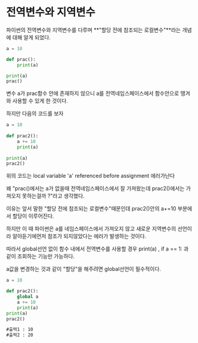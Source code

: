 #  전역변수와 지역변수

파이썬의 전역변수와 지역변수를 다루며 **"할당 전에 참조되는 로컬변수"**라는 개념에 대해 알게 되었다.

```python
a = 10

def prac():
    print(a)

print(a)
prac()
```

변수 a가 prac함수 안에 존재하지 않으니
a를 전역네임스페이스에서 함수안으로 땡겨와 사용할 수 있게 한 것이다.

하지만 다음의 코드를 보자

```python
a = 10
    
def prac2():
    a += 10
    print(a)
        
print(a)
prac2()
```

위의 코드는 local variable 'a' referenced before assignment 에러가난다

왜 "prac()에서는 a가 없을때 전역네임스페이스에서 잘 가져왔는데 prac2()에서는 가져오지 못하는걸까 ?"라고 생각했다.

이유는 앞서 말한 "할당 전에 참조되는 로컬변수"때문인데 prac2()안의 a+=10 부분에서 할당이 이루어진다.

하지만 이 때 파이썬은 a를 네임스페이스에서 가져오지 않고 새로운 지역변수의 선언이라 알아듣기에먼저 참조가 되지않았다는 에러가 발생하는 것이다.

따라서 global선언 없이 함수 내에서 전역변수를 사용할 경우 print(a) , if a == 1: 과 같이 조회하는 기능만 가능하다.

a값을 변경하는 것과 같이 "할당"을 해주려면 global선언이 필수적이다.

```python
a = 10

def prac2():
    global a
    a += 10
    print(a)
print(a)
prac2()
```

```tex
#출력1 : 10
#출력2 : 20
```

